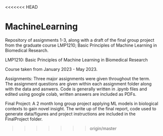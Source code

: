 <<<<<<< HEAD
# MachineLearning
Repository of assignments 1-3, along with a draft of the final group project from the graduate course LMP1210; Basic Principles of Machine Learning in Biomedical Research.

LMP1210: Basic Principles of Machine Learning in Biomedical Research

Course taken from January 2023 - May 2023. 

Assignments: Three major assignments were given throughout the term. The assignment questions are given within each assignment folder along with the data and asnwers. Code is generally written in .ipynb files and edited using google colab, written answers are included as PDFs. 

Final Project: A 2 month long group project applying ML models in biological contexts to gain novel insight. The write up of the final report, code used to generate data/figures and project instructions are included in the FinalProject folder.
>>>>>>> origin/master

